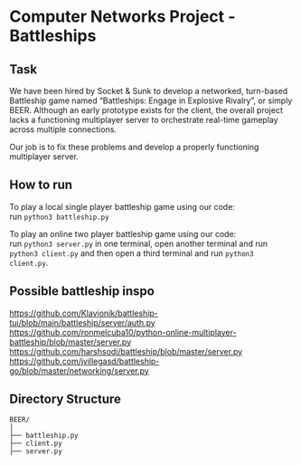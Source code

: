 # Computer Networks Project - Battleships
## Task   
We have been hired by Socket & Sunk to develop a networked, turn-based Battleship game named “Battleships: Engage in Explosive Rivalry”, or simply BEER. Although an early prototype exists for the client, the overall project lacks a functioning multiplayer server to orchestrate real-time gameplay across multiple connections.    

Our job is to fix these problems and develop a properly functioning multiplayer server.

## How to run   
To play a local single player battleship game using our code:     
run ```python3 battleship.py```   

To play an online two player battleship game using our code:    
run ```python3 server.py``` in one terminal, open another terminal and run ```python3 client.py``` and then open a third terminal and run ```python3 client.py```.

## Possible battleship inspo
https://github.com/Klavionik/battleship-tui/blob/main/battleship/server/auth.py
https://github.com/ronmelcuba10/python-online-multiplayer-battleship/blob/master/server.py
https://github.com/harshsodi/battleship/blob/master/server.py
https://github.com/jvillegasd/battleship-go/blob/master/networking/server.py

## Directory Structure
```
BEER/
│
├── battleship.py
├── client.py
├── server.py
```

